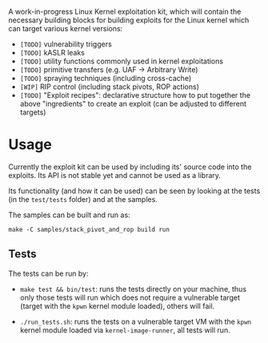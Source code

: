 A work-in-progress Linux Kernel exploitation kit, which will contain the necessary building blocks for building exploits for the Linux kernel which can target various kernel versions:

  * `[TODO]` vulnerability triggers
  * `[TODO]` kASLR leaks
  * `[TODO]` utility functions commonly used in kernel exploitations
  * `[TODO]` primitive transfers (e.g. UAF -> Arbitrary Write)
  * `[TODO]` spraying techniques (including cross-cache)
  * `[WIP]` RIP control (including stack pivots, ROP actions)
  * `[TODO]` "Exploit recipes": declarative structure how to put together the above "ingredients" to create an exploit (can be adjusted to different targets)

# Usage

Currently the exploit kit can be used by including its' source code into the exploits. Its API is not stable yet and cannot be used as a library.

Its functionality (and how it can be used) can be seen by looking at the tests (in the `test/tests` folder) and at the samples.

The samples can be built and run as:

```
make -C samples/stack_pivot_and_rop build run
```

## Tests

The tests can be run by:

* `make test && bin/test`: runs the tests directly on your machine, thus only those tests will run which does not require a vulnerable target (target with the `kpwn` kernel module loaded), others will fail.

* `./run_tests.sh`: runs the tests on a vulnerable target VM with the `kpwn` kernel module loaded via `kernel-image-runner`, all tests will run.
